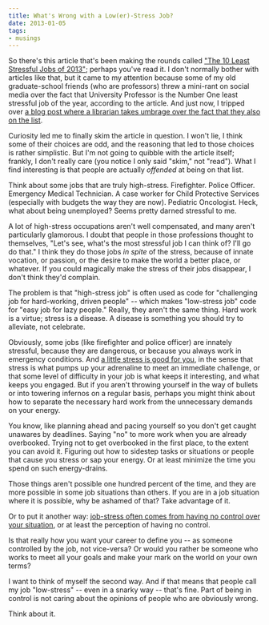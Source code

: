 ```yaml
---
title: What's Wrong with a Low(er)-Stress Job?
date: 2013-01-05
tags:
- musings
---
```

<p>So there's this article that's been making the rounds called <a href="http://www.careercast.com/jobs-rated/10-least-stressful-jobs-2013">"The 10 Least Stressful Jobs of 2013"</a>; perhaps you've read it. I don't normally bother with articles like that, but it came to my attention because some of my old graduate-school friends (who are professors) threw a mini-rant on social media over the fact that University Professor is the Number One least stressful job of the year, according to the article. And just now, I tripped over <a href="http://www.screwydecimal.com/2013/01/5-reasons-being-librarian-is-stressful.html">a blog post where a librarian takes umbrage over the fact that they also on the list</a>.</p>

<p>Curiosity led me to finally skim the article in question. I won't lie, I think some of their choices are odd, and the reasoning that led to those choices is rather simplistic. But I'm not going to quibble with the article itself; frankly, I don't really care (you notice I only said "skim," not "read"). What I find interesting is that people are actually <em>offended</em> at being on that list.</p>

<p>Think about some jobs that are truly high-stress. Firefighter. Police Officer. Emergency Medical Technician. A case worker for Child Protective Services (especially with budgets the way they are now). Pediatric Oncologist. Heck, what about being unemployed? Seems pretty darned stressful to me.</p>
<p>A lot of high-stress occupations aren't well compensated, and many aren't particularly glamorous. I doubt that people in those professions thought to themselves, "Let's see, what's the most stressful job I can think of? I'll go do that." I think they do those jobs <em>in spite</em> of the stress, because of innate vocation, or passion, or the desire to make the world a better place, or whatever. If you could magically make the stress of their jobs disappear, I don't think they'd complain.</p>
<p>The problem is that "high-stress job" is often used as code for "challenging job for hard-working, driven people" -- which makes "low-stress job" code for "easy job for lazy people." Really, they aren't the same thing. Hard work is a virtue; stress is a disease. A disease is something you should try to alleviate, not celebrate.</p>
<p>Obviously, some jobs (like firefighter and police officer) are innately stressful, because they are dangerous, or because you always work in emergency conditions. And <a href="http://www.thedailybeast.com/newsweek/2009/02/13/who-says-stress-is-bad-for-you.html">a little stress is good for you</a>, in the sense that stress is what pumps up your adrenaline to meet an immediate challenge, or that some level of difficulty in your job is what keeps it interesting, and what keeps you engaged. But if you aren't throwing yourself in the way of bullets or into towering infernos on a regular basis, perhaps you might think about how to separate the necessary hard work from the unnecessary demands on your energy.</p>
<p>You know, like planning ahead and pacing yourself so you don't get caught unawares by deadlines. Saying "no" to more work when you are already overbooked. Trying not to get overbooked in the first place, to the extent you can avoid it. Figuring out how to sidestep tasks or situations or people that cause you stress or sap your energy. Or at least minimize the time you spend on such energy-drains.</p>
<p>Those things aren't possible one hundred percent of the time, and they are more possible in some job situations than others. If you are in a job situation where it is possible, why be ashamed of that? Take advantage of it.</p>
<p>Or to put it another way: <a href="http://www.stress-management-for-peak-performance.com/work-related-stress.html">job-stress often comes from having no control over your situation</a>, or at least the perception of having no control.</p>
<p>Is that really how you want your career to define you -- as someone controlled by the job, not vice-versa? Or would you rather be someone who works to meet all your goals and make your mark on the world on your own terms?</p>
<p>I want to think of myself the second way. And if that means that people call my job "low-stress" -- even in a snarky way -- that's fine. Part of being in control is not caring about the opinions of people who are obviously wrong.</p>
<p>Think about it.</p>
